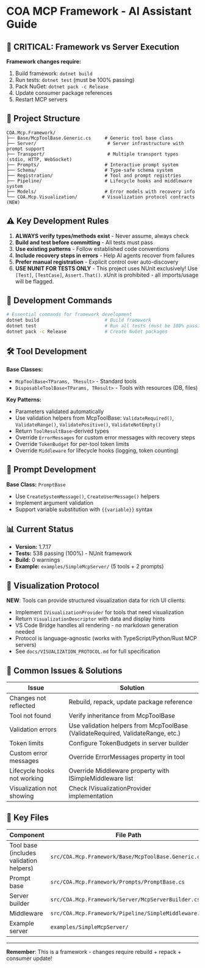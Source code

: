 # COA MCP Framework - AI Assistant Guide

## 🚨 CRITICAL: Framework vs Server Execution

**Framework changes require:**
1. Build framework: `dotnet build`
2. Run tests: `dotnet test` (must be 100% passing)
3. Pack NuGet: `dotnet pack -c Release`
4. Update consumer package references
5. Restart MCP servers

## 📁 Project Structure

```
COA.Mcp.Framework/
├── Base/McpToolBase.Generic.cs     # Generic tool base class
├── Server/                          # Server infrastructure with prompt support
├── Transport/                       # Multiple transport types (stdio, HTTP, WebSocket)
├── Prompts/                        # Interactive prompt system
├── Schema/                         # Type-safe schema system
├── Registration/                   # Tool and prompt registries
├── Pipeline/                       # Lifecycle hooks and middleware system
├── Models/                         # Error models with recovery info
└── COA.Mcp.Visualization/         # Visualization protocol contracts (NEW)
```

## ⚠️ Key Development Rules

1. **ALWAYS verify types/methods exist** - Never assume, always check
2. **Build and test before committing** - All tests must pass
3. **Use existing patterns** - Follow established code conventions
4. **Include recovery steps in errors** - Help AI agents recover from failures
5. **Prefer manual registration** - Explicit control over auto-discovery
6. **USE NUNIT FOR TESTS ONLY** - This project uses NUnit exclusively! Use `[Test]`, `[TestCase]`, `Assert.That()`. xUnit is prohibited - all imports/usage will be flagged.

## 🔧 Development Commands

```bash
# Essential commands for framework development
dotnet build                        # Build framework
dotnet test                         # Run all tests (must be 100% passing)
dotnet pack -c Release              # Create NuGet packages
```

## 🛠️ Tool Development

**Base Classes:**
- `McpToolBase<TParams, TResult>` - Standard tools
- `DisposableToolBase<TParams, TResult>` - Tools with resources (DB, files)

**Key Patterns:**
- Parameters validated automatically
- Use validation helpers from McpToolBase: `ValidateRequired()`, `ValidateRange()`, `ValidatePositive()`, `ValidateNotEmpty()`
- Return `ToolResultBase`-derived types
- Override `ErrorMessages` for custom error messages with recovery steps
- Override `TokenBudget` for per-tool token limits
- Override `Middleware` for lifecycle hooks (logging, token counting)

## 💬 Prompt Development

**Base Class:** `PromptBase`
- Use `CreateSystemMessage()`, `CreateUserMessage()` helpers
- Implement argument validation
- Support variable substitution with `{{variable}}` syntax

## 📊 Current Status
- **Version:** 1.7.17
- **Tests:** 538 passing (100%) - NUnit framework
- **Build:** 0 warnings
- **Example:** `examples/SimpleMcpServer/` (5 tools + 2 prompts)

## 🎨 Visualization Protocol

**NEW**: Tools can provide structured visualization data for rich UI clients:
- Implement `IVisualizationProvider` for tools that need visualization
- Return `VisualizationDescriptor` with data and display hints
- VS Code Bridge handles all rendering - no markdown generation needed
- Protocol is language-agnostic (works with TypeScript/Python/Rust MCP servers)
- See `docs/VISUALIZATION_PROTOCOL.md` for full specification

## 🛑 Common Issues & Solutions

| Issue | Solution |
|-------|----------|
| Changes not reflected | Rebuild, repack, update package reference |
| Tool not found | Verify inheritance from McpToolBase |
| Validation errors | Use validation helpers from McpToolBase (ValidateRequired, ValidateRange, etc.) |
| Token limits | Configure TokenBudgets in server builder |
| Custom error messages | Override ErrorMessages property in tool |
| Lifecycle hooks not working | Override Middleware property with ISimpleMiddleware list |
| Visualization not showing | Check IVisualizationProvider implementation |

## 📍 Key Files

| Component | File Path |
|-----------|-----------|
| Tool base (includes validation helpers) | `src/COA.Mcp.Framework/Base/McpToolBase.Generic.cs` |
| Prompt base | `src/COA.Mcp.Framework/Prompts/PromptBase.cs` |
| Server builder | `src/COA.Mcp.Framework/Server/McpServerBuilder.cs` |
| Middleware | `src/COA.Mcp.Framework/Pipeline/SimpleMiddleware.cs` |
| Example server | `examples/SimpleMcpServer/` |

---
**Remember**: This is a framework - changes require rebuild + repack + consumer update!